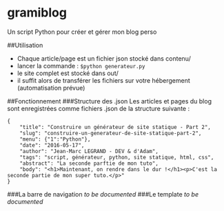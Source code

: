 # gramiblog
Un script Python pour créer et gérer mon blog perso

##Utilisation
- Chaque article/page est un fichier json stocké dans contenu/ 
- lancer la commande : ```$python generateur.py```
- le site complet est stocké dans out/
- il suffit alors de transférer les fichiers sur votre hébergement (automatisation prévue)

##Fonctionnement
###Structure des .json
Les articles et pages du blog sont enregistrées comme fichiers .json de la structure suivante :
```
{
	"title": "Construire un générateur de site statique - Part 2",
	"slug": "construire-un-generateur-de-site-statique-part-2",
	"menu": {"1":"Python"},
	"date": "2016-05-17",
	"author": "Jean-Marc LEGRAND - DEV & d'Adam",
	"tags": "script, générateur, python, site statique, html, css",
	"abstract": "La seconde parftie de mon tuto",
	"body": "<h1>Maintenant, on rendre dans le dur !</h1><p>C'est la seconde partie de mon super tuto.</p>"
}
```
###La barre de navigation
*to be documented*
###Le template
*to be documented*
